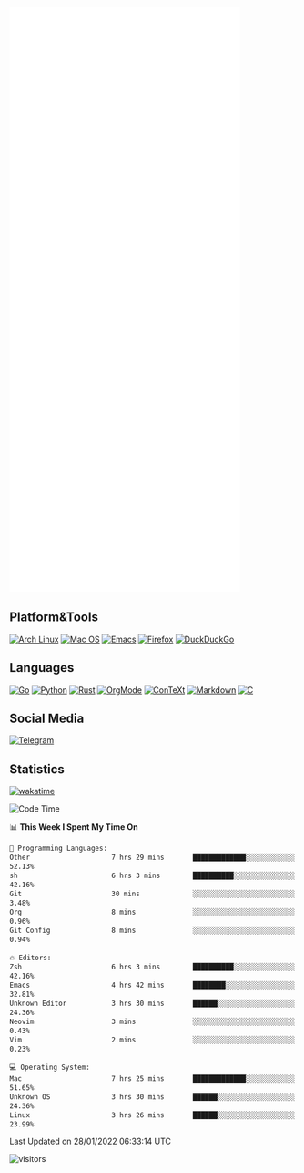![Metrics](https://github.com/SteamedFish/SteamedFish/blob/master/github-metrics.svg)

## Platform&Tools

[![Arch Linux](https://img.shields.io/badge/ArchLinux-1793D1?logo=arch-linux&logoColor=fff&style=flat-square)](https://archlinux.org/)
[![Mac OS](https://img.shields.io/badge/MacOS-000000?style=flat-square&logo=macos&logoColor=F0F0F0)](https://www.apple.com/macos/)
[![Emacs](https://img.shields.io/badge/Emacs-%237F5AB6.svg?&style=flat-square&logo=gnu-emacs&logoColor=white)](https://www.gnu.org/software/emacs/)
[![Firefox](https://img.shields.io/badge/Firefox-FF7139?style=flat-square&logo=Firefox-Browser&logoColor=white)](https://firefox.com/)
[![DuckDuckGo](https://img.shields.io/badge/DuckDuckGo-DE5833?style=flat-square&logo=DuckDuckGo&logoColor=white)](https://duckduckgo.com/)

## Languages

[![Go](https://img.shields.io/badge/Golang-%2300ADD8.svg?style=flat-square&logo=go&logoColor=white)](https://golang.org/)
[![Python](https://img.shields.io/badge/Python-3670A0?style=flat-square&logo=python&logoColor=ffdd54)](https://www.python.org/)
[![Rust](https://img.shields.io/badge/Rust-%23000000.svg?style=flat-square&logo=rust&logoColor=white)](https://www.rust-lang.org/)
[![OrgMode](https://img.shields.io/badge/OrgMode-%23000000.svg?style=flat-square&logo=org&logoColor=white)](https://orgmode.org/)
[![ConTeXt](https://img.shields.io/badge/ConTeXt-%23008080.svg?style=flat-square&logo=latex&logoColor=white)](https://contextgarden.net/)
[![Markdown](https://img.shields.io/badge/MarkDown-%23000000.svg?style=flat-square&logo=markdown&logoColor=white)](https://daringfireball.net/projects/markdown/)
[![C](https://img.shields.io/badge/C-%2300599C.svg?style=flat-square&logo=c&logoColor=white)](https://www.iso.org/standard/74528.html)

## Social Media

[![Telegram](https://img.shields.io/badge/SteamedFish-2CA5E0?style=social&logo=telegram&logoColor=white)](https://t.me/SteamedFish)

## Statistics
[![wakatime](https://wakatime.com/badge/user/168280d6-fcf2-4b4f-ad3a-dc4612f35b38.svg)](https://wakatime.com/@168280d6-fcf2-4b4f-ad3a-dc4612f35b38)

<!--START_SECTION:waka-->
![Code Time](http://img.shields.io/badge/Code%20Time-1%2C583%20hrs%2027%20mins-blue)

📊 **This Week I Spent My Time On** 

```text
💬 Programming Languages: 
Other                    7 hrs 29 mins       █████████████░░░░░░░░░░░░   52.13% 
sh                       6 hrs 3 mins        ██████████░░░░░░░░░░░░░░░   42.16% 
Git                      30 mins             ░░░░░░░░░░░░░░░░░░░░░░░░░   3.48% 
Org                      8 mins              ░░░░░░░░░░░░░░░░░░░░░░░░░   0.96% 
Git Config               8 mins              ░░░░░░░░░░░░░░░░░░░░░░░░░   0.94%

🔥 Editors: 
Zsh                      6 hrs 3 mins        ██████████░░░░░░░░░░░░░░░   42.16% 
Emacs                    4 hrs 42 mins       ████████░░░░░░░░░░░░░░░░░   32.81% 
Unknown Editor           3 hrs 30 mins       ██████░░░░░░░░░░░░░░░░░░░   24.36% 
Neovim                   3 mins              ░░░░░░░░░░░░░░░░░░░░░░░░░   0.43% 
Vim                      2 mins              ░░░░░░░░░░░░░░░░░░░░░░░░░   0.23%

💻 Operating System: 
Mac                      7 hrs 25 mins       █████████████░░░░░░░░░░░░   51.65% 
Unknown OS               3 hrs 30 mins       ██████░░░░░░░░░░░░░░░░░░░   24.36% 
Linux                    3 hrs 26 mins       ██████░░░░░░░░░░░░░░░░░░░   23.99%

```


 Last Updated on 28/01/2022 06:33:14 UTC
<!--END_SECTION:waka-->

![visitors](https://visitor-badge.laobi.icu/badge?page_id=SteamedFish.SteamedFish)
